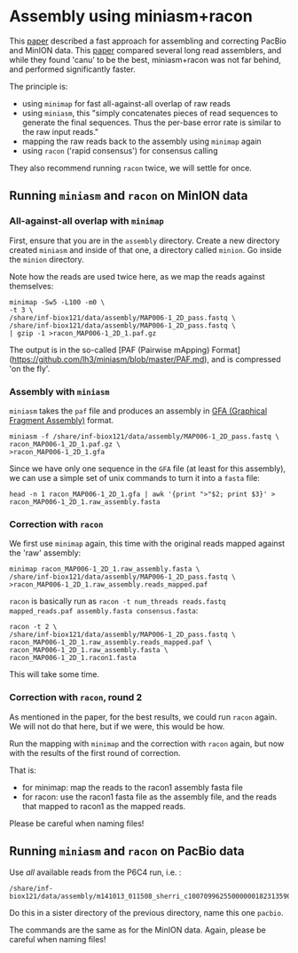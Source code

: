 Assembly using miniasm+racon
================================

This [paper](https://academic.oup.com/bioinformatics/article/32/14/2103/1742895/Minimap-and-miniasm-fast-mapping-and-de-novo)
described a fast approach for assembling and correcting PacBio and MinION data.
This [paper](jajakumar!!!!) compared several long read assemblers, and while
they found 'canu' to be the best, miniasm+racon was not far behind, and performed
significantly faster.

The principle is:

* using `minimap` for fast all-against-all overlap of raw reads
* using `miniasm`, this "simply concatenates pieces of read sequences to
generate the final sequences. Thus the per-base error rate is similar to the
raw input reads."
* mapping the raw reads back to the assembly using `minimap` again
* using `racon` ('rapid consensus') for consensus calling

They also recommend running `racon` twice, we will settle for once.

<!--
* perform the `racon` step at least twice
-->

## Running `miniasm` and `racon` on MinION data

### All-against-all overlap with `minimap`

First, ensure that you are in the `assembly` directory. Create a new directory
created `miniasm` and inside of that one, a directory called `minion`.
Go inside the `minion` directory.

Note how the reads are used twice here, as we map the reads against themselves:

```
minimap -Sw5 -L100 -m0 \
-t 3 \
/share/inf-biox121/data/assembly/MAP006-1_2D_pass.fastq \
/share/inf-biox121/data/assembly/MAP006-1_2D_pass.fastq \
| gzip -1 >racon_MAP006-1_2D_1.paf.gz
```
<!---
Took 1 minute
-->

The output is in the so-called [PAF (Pairwise mApping) Format]
(https://github.com/lh3/miniasm/blob/master/PAF.md), and is compressed
'on the fly'.


### Assembly with `miniasm`

`miniasm` takes the `paf` file and produces an assembly
in [GFA (Graphical Fragment Assembly)](https://github.com/pmelsted/GFA-spec/blob/master/GFA-spec.md) format.

```
miniasm -f /share/inf-biox121/data/assembly/MAP006-1_2D_pass.fastq \
racon_MAP006-1_2D_1.paf.gz \
>racon_MAP006-1_2D_1.gfa
```
<!---
fast
-->

Since we have only one sequence in the `GFA` file (at least for this assembly),
we can use a simple set of unix commands to turn it into a `fasta` file:

```
head -n 1 racon_MAP006-1_2D_1.gfa | awk '{print ">"$2; print $3}' > racon_MAP006-1_2D_1.raw_assembly.fasta
```

### Correction with `racon`

We first use `minimap` again, this time with the original reads mapped against
the 'raw' assembly:

```
minimap racon_MAP006-1_2D_1.raw_assembly.fasta \
/share/inf-biox121/data/assembly/MAP006-1_2D_pass.fastq \
>racon_MAP006-1_2D_1.raw_assembly.reads_mapped.paf
```

`racon` is basically run as `racon -t num_threads reads.fastq mapped_reads.paf assembly.fasta consensus.fasta`:

```
racon -t 2 \
/share/inf-biox121/data/assembly/MAP006-1_2D_pass.fastq \
racon_MAP006-1_2D_1.raw_assembly.reads_mapped.paf \
racon_MAP006-1_2D_1.raw_assembly.fasta \
racon_MAP006-1_2D_1.racon1.fasta
```

This will take some time.

<!---
Time" 10 minutes
-->

### Correction with `racon`, round 2

As mentioned in the paper, for the best results, we could run `racon` again.
We will not do that here, but if we were, this would be how.

Run the mapping with `minimap` and the correction with `racon` again, but now
with the results of the first round of correction.

That is:
* for minimap: map the reads to the racon1 assembly fasta file
* for racon: use the racon1 fasta file as the assembly file, and the reads
that mapped to racon1 as the mapped reads.

Please be careful when naming files!

## Running `miniasm` and `racon` on PacBio data

Use *all* available reads from the P6C4 run, i.e. :

```
/share/inf-biox121/data/assembly/m141013_011508_sherri_c100709962550000001823135904221533_s1_p0.filtered_subreads.fastq
```

Do this in a sister directory of the previous directory, name this one `pacbio`.

The commands are the same as for the MinION data. Again, please be careful when
naming files!
